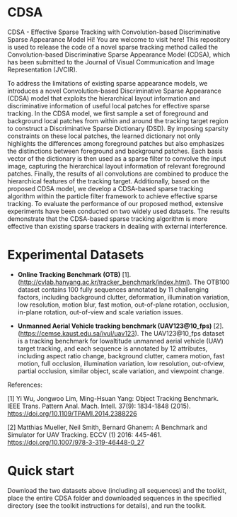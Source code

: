 # CDSA
CDSA - Effective Sparse Tracking with Convolution-based Discriminative Sparse Appearance Model
Hi! You are welcome to visit here! This repository is used to release the code of a novel sparse tracking method called the Convolution-based Discriminative Sparse Appearance Model (CDSA), which has been submitted to the Journal of Visual Communication and Image Representation (JVCIR).

To address the limitations of existing sparse appearance models, we introduces a novel Convolution-based Discriminative Sparse Appearance (CDSA) model that exploits the hierarchical layout information and discriminative information of useful local patches for effective sparse tracking. In the CDSA model, we first sample a set of foreground and background local patches from within and around the tracking target region to construct a Discriminative Sparse Dictionary (DSD). By imposing sparsity constraints on these local patches, the learned dictionary not only highlights the differences among foreground patches but also emphasizes the distinctions between foreground and background patches. Each basis vector of the dictionary is then used as a sparse filter to convolve the input image, capturing the hierarchical layout information of relevant foreground patches. Finally, the results of all convolutions are combined to produce the hierarchical features of the tracking target. Additionally, based on the proposed CDSA model, we develop a CDSA-based sparse tracking algorithm within the particle filter framework to achieve effective sparse tracking. To evaluate the performance of our proposed method, extensive experiments have been conducted on two widely used datasets. The results demonstrate that the CDSA-based sparse tracking algorithm is more effective than existing sparse trackers in dealing with external interference. 

# Experimental Datasets
* **Online Tracking Benchmark (OTB)** [1]. (http://cvlab.hanyang.ac.kr/tracker_benchmark/index.html). The OTB100 dataset contains 100 fully sequences annotated by 11 challenging factors, including background clutter, deformation, illumination variation, low resolution, motion blur, fast motion, out-of-plane rotation, occlusion, in-plane rotation, out-of-view and scale variation issues.

* **Unmanned Aerial Vehicle tracking benchmark (UAV123@10_fps)** [2]. (https://cemse.kaust.edu.sa/ivul/uav123). The UAV123@10_fps dataset is a tracking benchmark for lowaltitude unmanned aerial vehicle (UAV) target tracking, and each sequence is annotated by 12 attributes, including aspect ratio change, background clutter, camera motion, fast motion, full occlusion, illumination variation, low resolution, out-ofview, partial occlusion, similar object, scale variation, and viewpoint change.
 
References:

[1] Yi Wu, Jongwoo Lim, Ming-Hsuan Yang: Object Tracking Benchmark. IEEE Trans. Pattern Anal. Mach. Intell. 37(9): 1834-1848 (2015). https://doi.org/10.1109/TPAMI.2014.2388226

[2] Matthias Mueller, Neil Smith, Bernard Ghanem: A Benchmark and Simulator for UAV Tracking. ECCV (1) 2016: 445-461. https://doi.org/10.1007/978-3-319-46448-0_27


# Quick start
Download the two datasets above (including all sequences) and the toolkit, place the entire CDSA folder and downloaded sequences in the specified directory (see the toolkit instructions for details), and run the toolkit.
